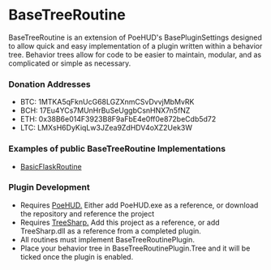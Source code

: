 BaseTreeRoutine
======

BaseTreeRoutine is an extension of PoeHUD's BasePluginSettings designed to allow quick and easy implementation of a plugin written within a behavior tree. Behavior trees allow for code to be easier to maintain, modular, and as complicated or simple as necessary.

### Donation Addresses
* BTC: 1MTKA5qFknUcG68LGZXnmCSvDvvjMbMvRK
* BCH: 17Eu4YCs7MUnHrBuSeUggbCsnHNX7n5fNZ
* ETH: 0x38B6e014F3923B8F9aFbE4e0ff0e872beCdb5d72
* LTC: LMXsH6DyKiqLw3JZea9ZdHDV4oXZ2Uek3W

### Examples of public BaseTreeRoutine Implementations

* [BasicFlaskRoutine](https://github.com/sychotixdev/BasicFlaskRoutine)
 
### Plugin Development
* Requires [PoeHUD.](https://github.com/TehCheat/PoEHUD) Either add PoeHUD.exe as a reference, or download the repository and reference the project
* Requires [TreeSharp.](https://github.com/ApocDev/TreeSharp) Add this project as a reference, or add TreeSharp.dll as a reference from a completed plugin.
* All routines must implement BaseTreeRoutinePlugin.
* Place your behavior tree in BaseTreeRoutinePlugin.Tree and it will be ticked once the plugin is enabled.